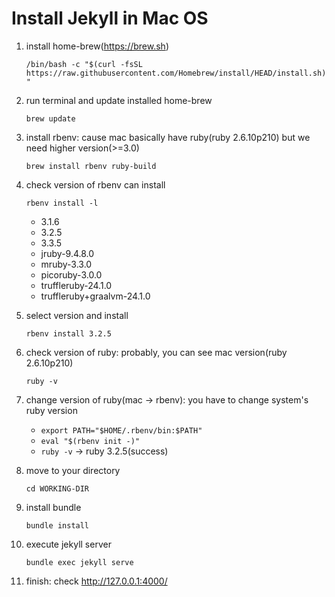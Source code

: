 # Install Jekyll in Mac OS

1. install home-brew(https://brew.sh)

    ```/bin/bash -c "$(curl -fsSL https://raw.githubusercontent.com/Homebrew/install/HEAD/install.sh)"```

2. run terminal and update installed home-brew
    
    ```brew update```

3. install rbenv: cause mac basically have ruby(ruby 2.6.10p210) but we need higher version(>=3.0)
    
    ```brew install rbenv ruby-build```

4. check version of rbenv can install

    ```rbenv install -l```
    - 3.1.6
    - 3.2.5
    - 3.3.5
    - jruby-9.4.8.0
    - mruby-3.3.0
    - picoruby-3.0.0
    - truffleruby-24.1.0
    - truffleruby+graalvm-24.1.0

5. select version and install

    ```rbenv install 3.2.5```

6. check version of ruby: probably, you can see mac version(ruby 2.6.10p210)

    ```ruby -v```

7. change version of ruby(mac -> rbenv): you have to change system's ruby version

   - ```export PATH="$HOME/.rbenv/bin:$PATH"```
   - ```eval "$(rbenv init -)"```
   - ```ruby -v``` &rarr; ruby 3.2.5(success)

8. move to your directory

    ```cd WORKING-DIR```

9. install bundle

    ```bundle install```

10. execute jekyll server

    ```bundle exec jekyll serve```

11. finish: check http://127.0.0.1:4000/
